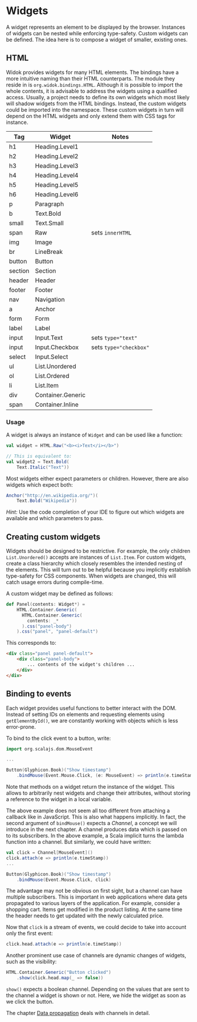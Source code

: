 # Widgets
A widget represents an element to be displayed by the browser. Instances of widgets can be nested while enforcing type-safety. Custom widgets can be defined. The idea here is to compose a widget of smaller, existing ones.

## HTML
Widok provides widgets for many HTML elements. The bindings have a more intuitive naming than their HTML counterparts. The module they reside in is ``org.widok.bindings.HTML``. Although it is possible to import the whole contents, it is advisable to address the widgets using a qualified access. Usually, a project needs to define its own widgets which most likely will shadow widgets from the HTML bindings. Instead, the custom widgets could be imported into the namespace. These custom widgets in turn will depend on the HTML widgets and only extend them with CSS tags for instance.

|   Tag   |       Widget      |          Notes           |
|---------|-------------------|--------------------------|
| h1      | Heading.Level1    |                          |
| h2      | Heading.Level2    |                          |
| h3      | Heading.Level3    |                          |
| h4      | Heading.Level4    |                          |
| h5      | Heading.Level5    |                          |
| h6      | Heading.Level6    |                          |
| p       | Paragraph         |                          |
| b       | Text.Bold         |                          |
| small   | Text.Small        |                          |
| span    | Raw               | sets ``innerHTML``       |
| img     | Image             |                          |
| br      | LineBreak         |                          |
| button  | Button            |                          |
| section | Section           |                          |
| header  | Header            |                          |
| footer  | Footer            |                          |
| nav     | Navigation        |                          |
| a       | Anchor            |                          |
| form    | Form              |                          |
| label   | Label             |                          |
| input   | Input.Text        | sets ``type="text"``     |
| input   | Input.Checkbox    | sets ``type="checkbox"`` |
| select  | Input.Select      |                          |
| ul      | List.Unordered    |                          |
| ol      | List.Ordered      |                          |
| li      | List.Item         |                          |
| div     | Container.Generic |                          |
| span    | Container.Inline  |                          |

### Usage
A widget is always an instance of ``Widget`` and can be used like a function:

```scala
val widget = HTML.Raw("<b><i>Text</i></b>")

// This is equivalent to:
val widget2 = Text.Bold(
    Text.Italic("Text"))
```

Most widgets either expect parameters or children. However, there are also widgets which expect both:

```scala
Anchor("http://en.wikipedia.org/")(
    Text.Bold("Wikipedia"))
```

*Hint:* Use the code completion of your IDE to figure out which widgets are available and which parameters to pass.

## Creating custom widgets
Widgets should be designed to be restrictive. For example, the only children ``List.Unordered()`` accepts are instances of ``List.Item``. For custom widgets, create a class hierarchy which closely resembles the intended nesting of the elements. This will turn out to be helpful because you implicitly establish type-safety for CSS components. When widgets are changed, this will catch usage errors during compile-time.

A custom widget may be defined as follows:

```scala
def Panel(contents: Widget*) =
    HTML.Container.Generic(
      HTML.Container.Generic(
        contents: _*
      ).css("panel-body")
    ).css("panel", "panel-default")
```

This corresponds to:

```html
<div class="panel panel-default">
    <div class="panel-body">
        ... contents of the widget's children ...
    </div>
</div>
```

## Binding to events
Each widget provides useful functions to better interact with the DOM. Instead of setting IDs on elements and requesting elements using ``getElementById()``, we are constantly working with objects which is less error-prone.

To bind to the click event to a button, write:

```scala
import org.scalajs.dom.MouseEvent

...

Button(Glyphicon.Book)("Show timestamp")
    .bindMouse(Event.Mouse.Click, (e: MouseEvent) => println(e.timeStamp))
```

Note that methods on a widget return the instance of the widget. This allows to arbitrarily nest widgets and change their attributes, without storing a reference to the widget in a local variable.

The above example does not seem all too different from attaching a callback like in JavaScript. This is also what happens implicitly. In fact, the second argument of ``bindMouse()`` expects a *Channel*, a concept we will introduce in the next chapter. A channel produces data which is passed on to its subscribers. In the above example, a Scala implicit turns the lambda function into a channel. But similarly, we could have written:

```scala
val click = Channel[MouseEvent]()
click.attach(e => println(e.timeStamp))
...

Button(Glyphicon.Book)("Show timestamp")
    .bindMouse(Event.Mouse.Click, click)
```

The advantage may not be obvious on first sight, but a channel can have multiple subscribers. This is important in web applications where data gets propagated to various layers of the application. For example, consider a shopping cart. Items get modified in the product listing. At the same time the header needs to get updated with the newly calculated price.

Now that ``click`` is a stream of events, we could decide to take into account only the first event:

```scala
click.head.attach(e => println(e.timeStamp))
```

Another prominent use case of channels are dynamic changes of widgets, such as the visibility:

```scala
HTML.Container.Generic("Button clicked")
    .show(click.head.map(_ => false))
```

``show()`` expects a boolean channel. Depending on the values that are sent to the channel a widget is shown or not. Here, we hide the widget as soon as we click the button.

The chapter [Data propagation](#data-propagation) deals with channels in detail.

